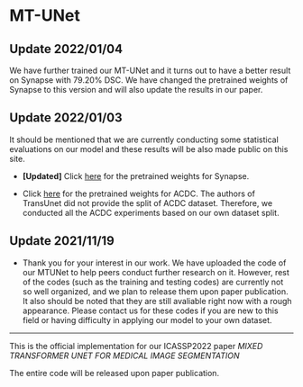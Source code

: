 # MT-UNet

## Update 2022/01/04

We have further trained our MT-UNet and it turns out to have a better result on Synapse with 79.20% DSC. We have changed the pretrained weights of Synapse to this version and will also update the results in our paper.

## Update 2022/01/03

It should be mentioned that we are currently conducting some statistical evaluations on our model and these results will be also made public on this site.

- **[Updated]** Click [here](https://drive.google.com/file/d/1frQAK05UtiAO8rvKG9y5GXABaH70_-Hu/view?usp=sharing) for the pretrained weights for Synapse. 

- Click [here](https://drive.google.com/file/d/1DQFNeVbq2GNYhgv0mdTw-7yBTgqUWYBr/view?usp=sharing) for the pretrained weights for ACDC. The authors of TransUnet did not provide the split of ACDC dataset. Therefore, we conducted all the ACDC experiments based on our own dataset split.

## Update 2021/11/19

- Thank you for your interest in our work. We have uploaded the code of our MTUNet to help peers conduct further research on it. However, rest of the codes (such as the training and testing codes) are currently not so well organized, and we plan to release them upon paper publication. It also should be noted that they are still avaliable right now with a rough appearance. Please contact us for these codes if you are new to this field or having difficulty in applying our model to your own dataset.

---

This is the official implementation for our ICASSP2022 paper *MIXED TRANSFORMER UNET FOR MEDICAL IMAGE SEGMENTATION*

The entire code will be released upon paper publication.